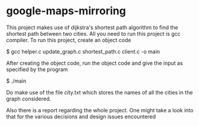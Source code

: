 # google-maps-mirroring
This project makes use of dijkstra's shortest path algorithm to find the shortest path between two cities.
All you need to run this project is gcc compiler. To run this project, create an
object code

$ gcc helper.c update_graph.c shortest_path.c client.c -o main

After creating the object code, run the object code and give the input as specified by the program

$ ./main

Do make use of the file city.txt which stores the names of all the cities in the graph considered.

Also there is a report regarding the whole project. One might take a look into that for the various decisions and design issues
encountered
